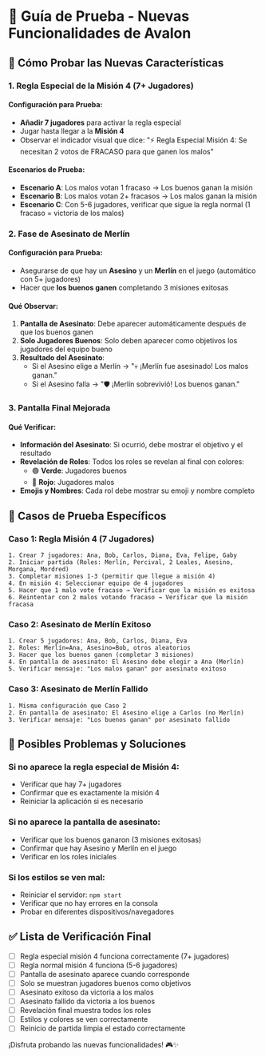 # 🧪 Guía de Prueba - Nuevas Funcionalidades de Avalon

## 🎯 Cómo Probar las Nuevas Características

### 1. Regla Especial de la Misión 4 (7+ Jugadores)

#### Configuración para Prueba:

- **Añadir 7 jugadores** para activar la regla especial
- Jugar hasta llegar a la **Misión 4**
- Observar el indicador visual que dice: "⚡ Regla Especial Misión 4: Se necesitan 2 votos de FRACASO para que ganen los malos"

#### Escenarios de Prueba:

- **Escenario A**: Los malos votan 1 fracaso → Los buenos ganan la misión
- **Escenario B**: Los malos votan 2+ fracasos → Los malos ganan la misión
- **Escenario C**: Con 5-6 jugadores, verificar que sigue la regla normal (1 fracaso = victoria de los malos)

### 2. Fase de Asesinato de Merlín

#### Configuración para Prueba:

- Asegurarse de que hay un **Asesino** y un **Merlín** en el juego (automático con 5+ jugadores)
- Hacer que **los buenos ganen** completando 3 misiones exitosas

#### Qué Observar:

1. **Pantalla de Asesinato**: Debe aparecer automáticamente después de que los buenos ganen
2. **Solo Jugadores Buenos**: Solo deben aparecer como objetivos los jugadores del equipo bueno
3. **Resultado del Asesinato**:
   - Si el Asesino elige a Merlín → "💀 ¡Merlín fue asesinado! Los malos ganan."
   - Si el Asesino falla → "🛡️ ¡Merlín sobrevivió! Los buenos ganan."

### 3. Pantalla Final Mejorada

#### Qué Verificar:

- **Información del Asesinato**: Si ocurrió, debe mostrar el objetivo y el resultado
- **Revelación de Roles**: Todos los roles se revelan al final con colores:
  - 🟢 **Verde**: Jugadores buenos
  - 🔴 **Rojo**: Jugadores malos
- **Emojis y Nombres**: Cada rol debe mostrar su emoji y nombre completo

## 🔧 Casos de Prueba Específicos

### Caso 1: Regla Misión 4 (7 Jugadores)

```
1. Crear 7 jugadores: Ana, Bob, Carlos, Diana, Eva, Felipe, Gaby
2. Iniciar partida (Roles: Merlín, Percival, 2 Leales, Asesino, Morgana, Mordred)
3. Completar misiones 1-3 (permitir que llegue a misión 4)
4. En misión 4: Seleccionar equipo de 4 jugadores
5. Hacer que 1 malo vote fracaso → Verificar que la misión es exitosa
6. Reintentar con 2 malos votando fracaso → Verificar que la misión fracasa
```

### Caso 2: Asesinato de Merlín Exitoso

```
1. Crear 5 jugadores: Ana, Bob, Carlos, Diana, Eva
2. Roles: Merlín=Ana, Asesino=Bob, otros aleatorios
3. Hacer que los buenos ganen (completar 3 misiones)
4. En pantalla de asesinato: El Asesino debe elegir a Ana (Merlín)
5. Verificar mensaje: "Los malos ganan" por asesinato exitoso
```

### Caso 3: Asesinato de Merlín Fallido

```
1. Misma configuración que Caso 2
2. En pantalla de asesinato: El Asesino elige a Carlos (no Merlín)
3. Verificar mensaje: "Los buenos ganan" por asesinato fallido
```

## 🐛 Posibles Problemas y Soluciones

### Si no aparece la regla especial de Misión 4:

- Verificar que hay 7+ jugadores
- Confirmar que es exactamente la misión 4
- Reiniciar la aplicación si es necesario

### Si no aparece la pantalla de asesinato:

- Verificar que los buenos ganaron (3 misiones exitosas)
- Confirmar que hay Asesino y Merlín en el juego
- Verificar en los roles iniciales

### Si los estilos se ven mal:

- Reiniciar el servidor: `npm start`
- Verificar que no hay errores en la consola
- Probar en diferentes dispositivos/navegadores

## ✅ Lista de Verificación Final

- [ ] Regla especial misión 4 funciona correctamente (7+ jugadores)
- [ ] Regla normal misión 4 funciona (5-6 jugadores)
- [ ] Pantalla de asesinato aparece cuando corresponde
- [ ] Solo se muestran jugadores buenos como objetivos
- [ ] Asesinato exitoso da victoria a los malos
- [ ] Asesinato fallido da victoria a los buenos
- [ ] Revelación final muestra todos los roles
- [ ] Estilos y colores se ven correctamente
- [ ] Reinicio de partida limpia el estado correctamente

¡Disfruta probando las nuevas funcionalidades! 🎮✨
